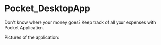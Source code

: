 # Pocket_DesktopApp
Don't know where your money goes? Keep track of all your expenses with Pocket Application.

Pictures of the application:
